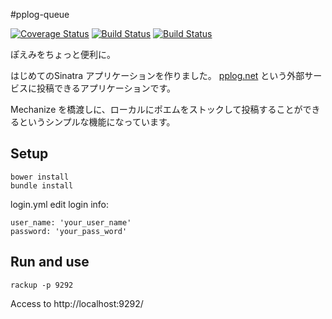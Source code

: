 #pplog-queue

[![Coverage Status](https://coveralls.io/repos/gouf/pplog-queue/badge.png?branch=dev)](https://coveralls.io/r/gouf/pplog-queue?branch=dev)
[![Build Status](https://travis-ci.org/gouf/pplog-queue.png?branch=dev)](https://travis-ci.org/gouf/pplog-queue)
[![Build Status](http://drone.inn0centzero.com/github.com/gouf/pplog-queue/status.svg?branch=master)](http://drone.inn0centzero.com/github.com/gouf/pplog-queue)

ぽえみをちょっと便利に。

はじめてのSinatra アプリケーションを作りました。
[pplog.net](http://www.pplog.net/) という外部サービスに投稿できるアプリケーションです。

Mechanize を橋渡しに、ローカルにポエムをストックして投稿することができるというシンプルな機能になっています。

## Setup

```
bower install
bundle install
```

login.yml
edit login info:
```
user_name: 'your_user_name'
password: 'your_pass_word'
```



## Run and use

```
rackup -p 9292
```

Access to http://localhost:9292/
